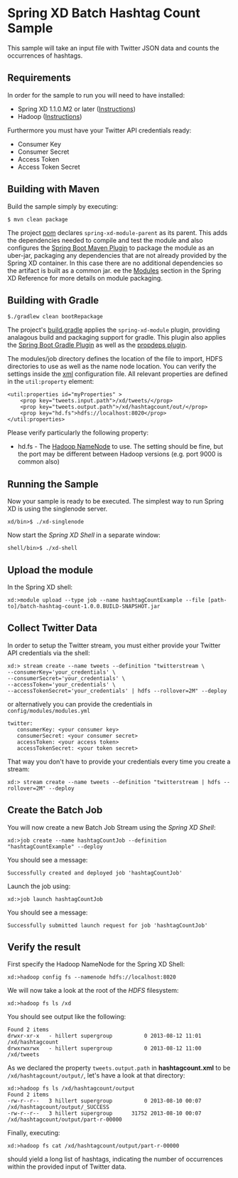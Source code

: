 Spring XD Batch Hashtag Count Sample
====================================

This sample will take an input file with Twitter JSON data and counts the occurrences of hashtags.

## Requirements

In order for the sample to run you will need to have installed:

* Spring XD 1.1.0.M2 or later ([Instructions](https://github.com/SpringSource/spring-xd/wiki/Getting-Started))
* Hadoop ([Instructions](https://github.com/SpringSource/spring-xd/wiki/Hadoop-Installation))

Furthermore you must have your Twitter API credentials ready:

* Consumer Key
* Consumer Secret
* Access Token
* Access Token Secret

## Building with Maven

Build the sample simply by executing:

	$ mvn clean package

The project [pom][] declares `spring-xd-module-parent` as its parent. This adds the dependencies needed to compile and test the module and also configures the [Spring Boot Maven Plugin][] to package the module as an uber-jar, packaging any dependencies that are not already provided by the Spring XD container. In this case there are no additional dependencies so the artifact is built as a common jar. ee the [Modules][] section in the Spring XD Reference for more details on module packaging.

## Building with Gradle

	$./gradlew clean bootRepackage

The project's [build.gradle][] applies the `spring-xd-module` plugin, providing analagous build and packaging support for gradle. This plugin also applies the [Spring Boot Gradle Plugin][] as well as the [propdeps plugin][]. 

The modules/job directory defines the location of the file to import, HDFS directories to use as well as the name node location.  You can verify the settings inside the [xml][] configuration file.  All relevant properties are defined in the `util:property` element:

	<util:properties id="myProperties" >
		<prop key="tweets.input.path">/xd/tweets/</prop>
		<prop key="tweets.output.path">/xd/hashtagcount/out/</prop>
		<prop key="hd.fs">hdfs://localhost:8020</prop>
	</util:properties>

Please verify particularly the following property:

* hd.fs - The [Hadoop NameNode](http://wiki.apache.org/hadoop/NameNode) to use. The setting should be fine, but the port may be different between Hadoop versions (e.g. port 9000 is common also)

## Running the Sample

Now your sample is ready to be executed.  The simplest way to run Spring XD is using the singlenode server.

	xd/bin>$ ./xd-singlenode

Now start the *Spring XD Shell* in a separate window:

	shell/bin>$ ./xd-shell

## Upload the module

In the Spring XD shell:

    xd:>module upload --type job --name hashtagCountExample --file [path-to]/batch-hashtag-count-1.0.0.BUILD-SNAPSHOT.jar

## Collect Twitter Data

In order to setup the Twitter stream, you must either provide your Twitter API credentials via the shell:

```
xd:> stream create --name tweets --definition "twitterstream \
--consumerKey='your_credentials' \
--consumerSecret='your_credentials' \
--accessToken='your_credentials' \
--accessTokenSecret='your_credentials' | hdfs --rollover=2M" --deploy
```

or alternatively you can provide the credentials in `config/modules/modules.yml`

```
twitter:
   consumerKey: <your consumer key>
   consumerSecret: <your consumer secret>
   accessToken: <your access token>
   accessTokenSecret: <your token secret>
```

That way you don't have to provide your credentials every time you create a stream:

	xd:> stream create --name tweets --definition "twitterstream | hdfs --rollover=2M" --deploy

## Create the Batch Job

You will now create a new Batch Job Stream using the *Spring XD Shell*:

	xd:>job create --name hashtagCountJob --definition "hashtagCountExample" --deploy

You should see a message:

	Successfully created and deployed job 'hashtagCountJob'

Launch the job using:

	xd:>job launch hashtagCountJob

You should see a message:

	Successfully submitted launch request for job 'hashtagCountJob'


## Verify the result

First specify the Hadoop NameNode for the Spring XD Shell:

	xd:>hadoop config fs --namenode hdfs://localhost:8020
	
We will now take a look at the root of the *HDFS* filesystem:
	
	xd:>hadoop fs ls /xd

You should see output like the following:

	Found 2 items
	drwxr-xr-x   - hillert supergroup          0 2013-08-12 11:01 /xd/hashtagcount
	drwxrwxrwx   - hillert supergroup          0 2013-08-12 11:00 /xd/tweets

As we declared the property `tweets.output.path` in **hashtagcount.xml** to be `/xd/hashtagcount/output/`, let's have a look at that directory:

	xd:>hadoop fs ls /xd/hashtagcount/output
	Found 2 items
	-rw-r--r--   3 hillert supergroup          0 2013-08-10 00:07 /xd/hashtagcount/output/_SUCCESS
	-rw-r--r--   3 hillert supergroup      31752 2013-08-10 00:07 /xd/hashtagcount/output/part-r-00000

Finally, executing:

	xd:>hadoop fs cat /xd/hashtagcount/output/part-r-00000

should yield a long list of hashtags, indicating the number of occurrences within the provided input of Twitter data.

[xml]: https://github.com/spring-projects/spring-xd-samples/blob/master/batch-hashtag-count/src/main/resources/config/spring-module.xml
[pom]: https://github.com/spring-projects/spring-xd-samples/blob/master/batch-hashtag-count/pom.xml
[build.gradle]: https://github.com/spring-projects/spring-xd-samples/blob/master/batch-hashtag-count/build.gradle
[Spring Boot Maven Plugin]: http://docs.spring.io/spring-boot/docs/current/reference/html/build-tool-plugins-maven-plugin.html
[Spring Boot Gradle Plugin]: http://docs.spring.io/spring-boot/docs/current-SNAPSHOT/reference/html/build-tool-plugins-gradle-plugin.html
[propdeps plugin]: https://github.com/spring-projects/gradle-plugins/tree/master/propdeps-plugin
[Modules]: http://docs.spring.io/spring-xd/docs/current/reference/html/#modules

